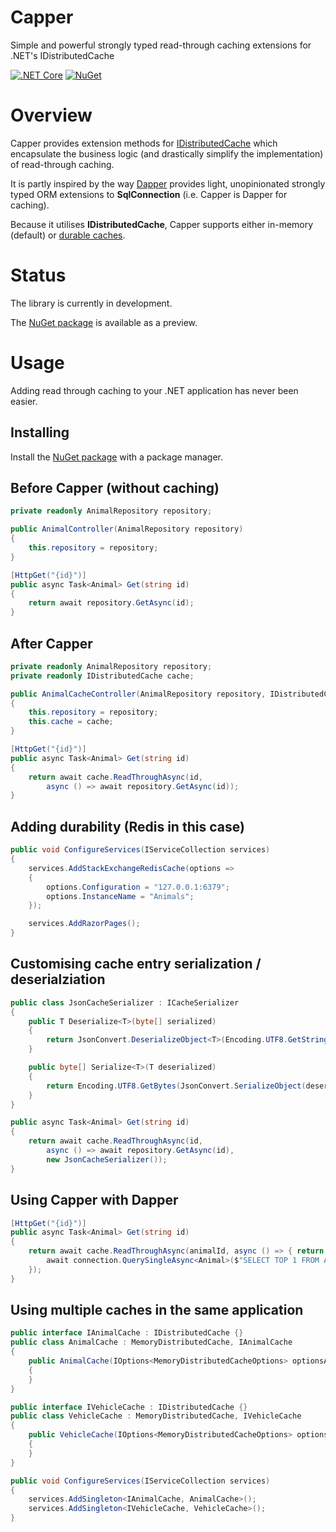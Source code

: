 # Capper
Simple and powerful strongly typed read-through caching extensions for .NET's IDistributedCache

[![.NET Core](https://github.com/creyke/Capper/workflows/.NET%20Core/badge.svg)](https://github.com/creyke/Capper/actions?query=workflow%3A%22.NET+Core%22)
[![NuGet](https://img.shields.io/nuget/v/Capper.svg?style=flat)](https://www.nuget.org/packages/Capper)

# Overview
Capper provides extension methods for [IDistributedCache](https://docs.microsoft.com/en-us/aspnet/core/performance/caching/distributed) which encapsulate the business logic (and drastically simplify the implementation) of read-through caching.

It is partly inspired by the way [Dapper](https://github.com/DapperLib/Dapper) provides light, unopinionated strongly typed ORM extensions to **SqlConnection** (i.e. Capper is Dapper for caching).

Because it utilises **IDistributedCache**, Capper supports either in-memory (default) or [durable caches](https://docs.microsoft.com/en-us/aspnet/core/performance/caching/distributed#establish-distributed-caching-services).

# Status
The library is currently in development.

The [NuGet package](https://www.nuget.org/packages/Capper) is available as a preview.

# Usage
Adding read through caching to your .NET application has never been easier.

## Installing
Install the [NuGet package](https://www.nuget.org/packages/Capper) with a package manager.

## Before Capper (without caching)
```csharp
private readonly AnimalRepository repository;

public AnimalController(AnimalRepository repository)
{
    this.repository = repository;
}

[HttpGet("{id}")]
public async Task<Animal> Get(string id)
{
    return await repository.GetAsync(id);
}
```

## After Capper
```csharp
private readonly AnimalRepository repository;
private readonly IDistributedCache cache;

public AnimalCacheController(AnimalRepository repository, IDistributedCache cache)
{
    this.repository = repository;
    this.cache = cache;
}

[HttpGet("{id}")]
public async Task<Animal> Get(string id)
{
    return await cache.ReadThroughAsync(id,
        async () => await repository.GetAsync(id));
}
```

## Adding durability (Redis in this case)
```csharp
public void ConfigureServices(IServiceCollection services)
{
    services.AddStackExchangeRedisCache(options =>
    {
        options.Configuration = "127.0.0.1:6379";
        options.InstanceName = "Animals";
    });

    services.AddRazorPages();
}
```

## Customising cache entry serialization / deserialziation
```csharp
public class JsonCacheSerializer : ICacheSerializer
{
    public T Deserialize<T>(byte[] serialized)
    {
        return JsonConvert.DeserializeObject<T>(Encoding.UTF8.GetString(serialized));
    }

    public byte[] Serialize<T>(T deserialized)
    {
        return Encoding.UTF8.GetBytes(JsonConvert.SerializeObject(deserialized));
    }
}

public async Task<Animal> Get(string id)
{
    return await cache.ReadThroughAsync(id,
        async () => await repository.GetAsync(id),
        new JsonCacheSerializer());
}
```

## Using Capper with Dapper
```csharp
[HttpGet("{id}")]
public async Task<Animal> Get(string id)
{
    return await cache.ReadThroughAsync(animalId, async () => { return
        await connection.QuerySingleAsync<Animal>($"SELECT TOP 1 FROM Animals WHERE Id = @AnimalId", new { AnimalId = animalId });
    });
}
```

## Using multiple caches in the same application
```csharp
public interface IAnimalCache : IDistributedCache {}
public class AnimalCache : MemoryDistributedCache, IAnimalCache
{
    public AnimalCache(IOptions<MemoryDistributedCacheOptions> optionsAccessor) : base(optionsAccessor)
    {
    }
}

public interface IVehicleCache : IDistributedCache {}
public class VehicleCache : MemoryDistributedCache, IVehicleCache
{
    public VehicleCache(IOptions<MemoryDistributedCacheOptions> optionsAccessor) : base(optionsAccessor)
    {
    }
}

public void ConfigureServices(IServiceCollection services)
{
    services.AddSingleton<IAnimalCache, AnimalCache>();
    services.AddSingleton<IVehicleCache, VehicleCache>();
}
```
